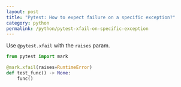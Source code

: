 ```yaml
---
layout: post
title: "Pytest: How to expect failure on a specific exception?"
category: python
permalink: /python/pytest-xfail-on-specific-exception
---
```


Use `@pytest.xfail` with the `raises` param.

```python
from pytest import mark

@mark.xfail(raises=RuntimeError)
def test_func() -> None:
    func()
```
